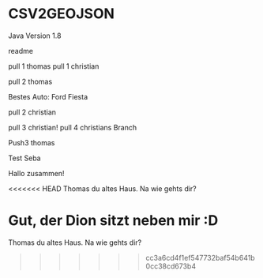﻿# CSV2GEOJSON

Java Version 1.8

readme




pull 1 thomas
pull 1 christian

pull 2 thomas

Bestes Auto: Ford Fiesta

pull 2 christian

pull 3 christian!
pull 4 christians Branch

Push3 thomas

Test Seba

Hallo zusammen!

<<<<<<< HEAD
Thomas du altes Haus. Na wie gehts dir?

Gut, der Dion sitzt neben mir :D
=======
Thomas du altes Haus. Na wie gehts dir? 

>>>>>>> cc3a6cd4f1ef547732baf54b641b0cc38cd673b4
